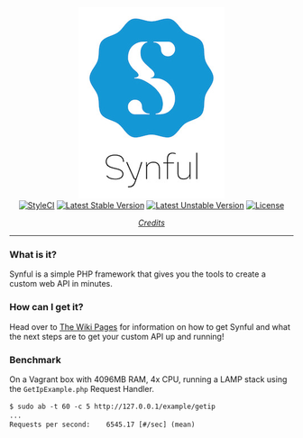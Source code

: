 <p align='center'>
	<img src='https://github.com/nathan-fiscaletti/synful/blob/master/Logo.jpg?raw=true' /><br />
	<a href="https://styleci.io/repos/66602627"><img src="https://styleci.io/repos/66602627/shield?style=flat" alt="StyleCI" /></a>
<a href="https://packagist.org/packages/nafisc/synful"><img src="https://poser.pugx.org/nafisc/synful/v/stable?format=flat" alt="Latest Stable Version" /></a>
<a href="https://packagist.org/packages/nafisc/synful"><img src="https://poser.pugx.org/nafisc/synful/v/unstable?format=flat" alt="Latest Unstable Version" /></a>
<a href="https://packagist.org/packages/nafisc/synful"><img src="https://poser.pugx.org/nafisc/synful/license?format=flat" alt="License" /></a>
</p>

<p align='center'>
<i><a href='https://github.com/nathan-fiscaletti/synful/wiki/Credits' _target='top'>Credits</a></i>
</p>

---

### What is it?		
Synful is a simple PHP framework that gives you the tools to create a custom web API in minutes.
		
### How can I get it?		
Head over to [The Wiki Pages](http://github.com/nathan-fiscaletti/synful/wiki) for information on how to get Synful and what the next steps are to get your custom API up and running!

### Benchmark

On a Vagrant box with 4096MB RAM, 4x CPU, running a LAMP stack using the `GetIpExample.php` Request Handler.

```
$ sudo ab -t 60 -c 5 http://127.0.0.1/example/getip
...
Requests per second:    6545.17 [#/sec] (mean)
```
